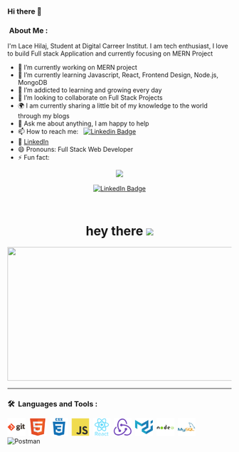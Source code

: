 ### Hi there 👋

### &nbsp;About Me :

I'm Lace Hilaj, Student at Digital Carreer Institut. I am tech enthusiast, I love to build Full stack Application and currently focusing on MERN Project


- 🔭 I’m currently working on MERN project
- 🌱 I’m currently learning Javascript, React, Frontend Design, Node.js, MongoDB 
- 🌱 I’m addicted to learning and growing every day
- 👯 I’m looking to collaborate on Full Stack Projects 
- :earth_africa: I am currently sharing a little bit of my knowledge to the world through my blogs
- 💬 Ask me about anything, I am happy to help
- 📫 How to reach me: &nbsp; [![Linkedin Badge](https://img.shields.io/badge/-Lace-blue?style=flat&logo=Linkedin&logoColor=white)](https://www.linkedin.com/in/lace-hilaj-248509136/)
- :office: [LinkedIn]( https://www.linkedin.com/in/lace-hilaj-248509136/ ) 
- 😄 Pronouns:  Full Stack Web Developer 
- ⚡ Fun fact: 

<p align="center"><img src="https://media.giphy.com/media/M9gbBd9nbDrOTu1Mqx/giphy.gif" width="100"/></p>
<p align="center">
<a href="https://www.linkedin.com/in/lace-hilaj-248509136/"><img src="https://img.shields.io/badge/LinkedIn-blue?style=for-the-badge&logo=linkedin&logoColor=white" alt="LinkedIn Badge"></a>
</p>
<p align="center"><img src="https://komarev.com/ghpvc/?username=kakbar&style=flat-square&color=blue" alt=""></p>

<h1 align="center">hey there <img src="https://media.giphy.com/media/hvRJCLFzcasrR4ia7z/giphy.gif" width="30px"></h1>

<p align="center"><img src="https://media.giphy.com/media/dWesBcTLavkZuG35MI/giphy.gif" width="600" height="300"  /></p>


---

### 🛠 &nbsp;Languages and Tools :

<p>
 <img src="https://github.com/devicons/devicon/blob/master/icons/git/git-original-wordmark.svg" title="Git" **alt="Git" width="40" height="40"/>&nbsp;
 <img src="https://github.com/devicons/devicon/blob/master/icons/html5/html5-original.svg" title="HTML5" alt="HTML" width="40" height="40"/>&nbsp;
 <img src="https://github.com/devicons/devicon/blob/master/icons/css3/css3-plain-wordmark.svg"  title="CSS3" alt="CSS" width="40" height="40"/>&nbsp;
 <img src="https://github.com/devicons/devicon/blob/master/icons/javascript/javascript-original.svg" title="JavaScript" alt="JavaScript" width="40" height="40"/>&nbsp;  
<img src="https://github.com/devicons/devicon/blob/master/icons/react/react-original-wordmark.svg" title="React" alt="React" width="40" height="40"/>&nbsp;
<img src="https://github.com/devicons/devicon/blob/master/icons/redux/redux-original.svg" title="Redux" alt="Redux " width="40" height="40"/>&nbsp;
<img src="https://github.com/devicons/devicon/blob/master/icons/materialui/materialui-original.svg" title="Material UI" alt="Material UI" width="40" height="40"/>&nbsp;
<img src="https://github.com/devicons/devicon/blob/master/icons/nodejs/nodejs-original-wordmark.svg" title="NodeJS" alt="NodeJS" width="40" height="40"/>&nbsp;
<img src="https://github.com/devicons/devicon/blob/master/icons/mysql/mysql-original-wordmark.svg" title="MySQL"  alt="MySQL" width="40" height="40"/>&nbsp;
<img 
<img src="https://www.vectorlogo.zone/logos/getpostman/getpostman-icon.svg" title="Postman"  alt="Postman" width="40" height="40"/>&nbsp;

</p>


<!--
**Adrion10/Adrion10** is a ✨ _special_ ✨ repository because its `README.md` (this file) appears on your GitHub profile.






    




 
